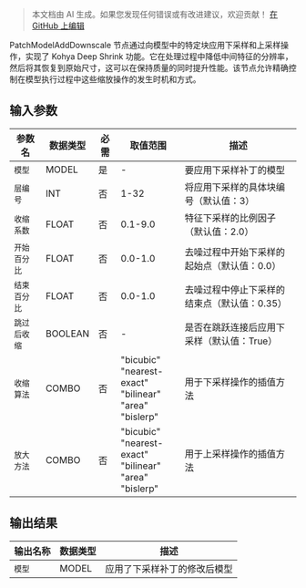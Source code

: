 > 本文档由 AI 生成。如果您发现任何错误或有改进建议，欢迎贡献！ [在 GitHub 上编辑](https://github.com/Comfy-Org/embedded-docs/blob/main/comfyui_embedded_docs/docs/PatchModelAddDownscale/zh.md)

PatchModelAddDownscale 节点通过向模型中的特定块应用下采样和上采样操作，实现了 Kohya Deep Shrink 功能。它在处理过程中降低中间特征的分辨率，然后将其恢复到原始尺寸，这可以在保持质量的同时提升性能。该节点允许精确控制在模型执行过程中这些缩放操作的发生时机和方式。

## 输入参数

| 参数名 | 数据类型 | 必需 | 取值范围 | 描述 |
|-----------|-----------|----------|-------|-------------|
| `模型` | MODEL | 是 | - | 要应用下采样补丁的模型 |
| `层编号` | INT | 否 | 1-32 | 将应用下采样的具体块编号（默认值：3） |
| `收缩系数` | FLOAT | 否 | 0.1-9.0 | 特征下采样的比例因子（默认值：2.0） |
| `开始百分比` | FLOAT | 否 | 0.0-1.0 | 去噪过程中开始下采样的起始点（默认值：0.0） |
| `结束百分比` | FLOAT | 否 | 0.0-1.0 | 去噪过程中停止下采样的结束点（默认值：0.35） |
| `跳过后收缩` | BOOLEAN | 否 | - | 是否在跳跃连接后应用下采样（默认值：True） |
| `收缩算法` | COMBO | 否 | "bicubic"<br>"nearest-exact"<br>"bilinear"<br>"area"<br>"bislerp" | 用于下采样操作的插值方法 |
| `放大方法` | COMBO | 否 | "bicubic"<br>"nearest-exact"<br>"bilinear"<br>"area"<br>"bislerp" | 用于上采样操作的插值方法 |

## 输出结果

| 输出名称 | 数据类型 | 描述 |
|-------------|-----------|-------------|
| `模型` | MODEL | 应用了下采样补丁的修改后模型 |
